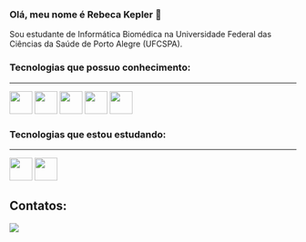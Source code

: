 ### Olá, meu nome é Rebeca Kepler 👋

Sou estudante de Informática Biomédica na Universidade Federal das Ciências da Saúde de Porto Alegre (UFCSPA).

<div>
<!--  <a href = "https://github.com/becakep">
  <img heigh="180em" src="https://github-readme-stats.vercel.app/api?username=becakep&show_icons=true&theme=dracula&include_all_commits=true&count_private=true"/> -->

  ### Tecnologias que possuo conhecimento:
___________
<div>
  <div>
   <div>
     <div>


<img src="https://cdn.jsdelivr.net/gh/devicons/devicon@latest/icons/java/java-original.svg" width="40" height="40"/>
<img src= "https://cdn.jsdelivr.net/gh/devicons/devicon@latest/icons/mysql/mysql-original.svg" width="40" height="40" />
<img src= "https://cdn.jsdelivr.net/gh/devicons/devicon@latest/icons/python/python-original.svg" width="40" height="40"/>
<img src="https://cdn.jsdelivr.net/gh/devicons/devicon@latest/icons/html5/html5-original.svg" width="40" height="40"/>
<img src="https://cdn.jsdelivr.net/gh/devicons/devicon@latest/icons/css3/css3-original.svg" width="40" height="40"/>

  ### Tecnologias que estou estudando:
  ___________
  </div>

  <img src="https://cdn.jsdelivr.net/gh/devicons/devicon@latest/icons/csharp/csharp-original.svg" width="40" height="40"/>
  <img src="https://cdn.jsdelivr.net/gh/devicons/devicon@latest/icons/dotnetcore/dotnetcore-original.svg" width="40" height="40"/>
  
 </div>

## Contatos:

<div>
<a href="https://www.linkedin.com/in/rebeca-kepler-ab3615251/" target="_blank"><img src="https://img.shields.io/badge/-LinkedIn-%230077B5?style=for-the-badge&logo=linkedin&logoColor=white" target="_blank"></a>  

</div>

<!--
**becakep/becakep** is a ✨ _special_ ✨ repository because its `README.md` (this file) appears on your GitHub profile.

Here are some ideas to get you started:

- 🔭 I’m currently working on ...
- 🌱 I’m currently learning ...
- 👯 I’m looking to collaborate on ...
- 🤔 I’m looking for help with ...
- 💬 Ask me about ...
- 📫 How to reach me: ...
- 😄 Pronouns: ...
- ⚡ Fun fact: ...
-->

      
